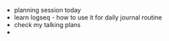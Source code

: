 - planning session today
- learn logseq - how to use it for daily journal routine
- check my talking plans
- 